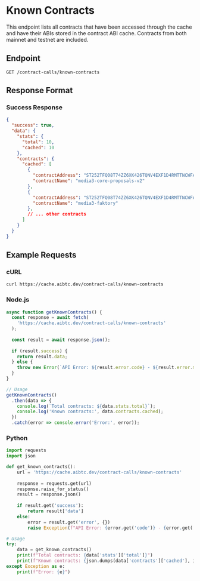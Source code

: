 # Known Contracts

This endpoint lists all contracts that have been accessed through the cache and have their ABIs stored in the contract ABI cache. Contracts from both mainnet and testnet are included.

## Endpoint

```
GET /contract-calls/known-contracts
```

## Response Format

### Success Response
```json
{
  "success": true,
  "data": {
    "stats": {
      "total": 10,
      "cached": 10
    },
    "contracts": {
      "cached": [
        {
          "contractAddress": "ST252TFQ08T74ZZ6XK426TQNV4EXF1D4RMTTNCWFA",
          "contractName": "media3-core-proposals-v2"
        },
        {
          "contractAddress": "ST252TFQ08T74ZZ6XK426TQNV4EXF1D4RMTTNCWFA",
          "contractName": "media3-faktory"
        },
        // ... other contracts
      ]
    }
  }
}
```

## Example Requests

### cURL

```bash
curl https://cache.aibtc.dev/contract-calls/known-contracts
```

### Node.js

```javascript
async function getKnownContracts() {
  const response = await fetch(
    'https://cache.aibtc.dev/contract-calls/known-contracts'
  );
  
  const result = await response.json();
  
  if (result.success) {
    return result.data;
  } else {
    throw new Error(`API Error: ${result.error.code} - ${result.error.message}`);
  }
}

// Usage
getKnownContracts()
  .then(data => {
    console.log(`Total contracts: ${data.stats.total}`);
    console.log('Known contracts:', data.contracts.cached);
  })
  .catch(error => console.error('Error:', error));
```

### Python

```python
import requests
import json

def get_known_contracts():
    url = 'https://cache.aibtc.dev/contract-calls/known-contracts'
    
    response = requests.get(url)
    response.raise_for_status()
    result = response.json()
    
    if result.get('success'):
        return result['data']
    else:
        error = result.get('error', {})
        raise Exception(f"API Error: {error.get('code')} - {error.get('message')}")

# Usage
try:
    data = get_known_contracts()
    print(f"Total contracts: {data['stats']['total']}")
    print(f"Known contracts: {json.dumps(data['contracts']['cached'], indent=2)}")
except Exception as e:
    print(f"Error: {e}")
```
